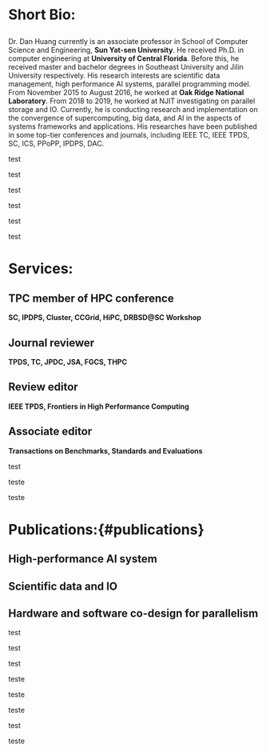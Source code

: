 

#  <p id="bio" >Short Bio:

Dr. Dan Huang currently is an associate professor in School of Computer Science and Engineering, **Sun Yat-sen University**. He received Ph.D. in computer engineering at **University of Central Florida**. Before this, he received master and bachelor degrees in Southeast University and Jilin University respectively. His research interests are scientific data management, high performance AI systems, parallel programming model. From November 2015 to August 2016, he worked at **Oak Ridge National Laboratory**. From 2018 to 2019, he worked at NJIT investigating on parallel storage and IO. Currently, he is conducting research and implementation on the convergence of supercomputing, big data, and AI in the aspects of systems frameworks and applications. His researches have been published in some top-tier conferences and journals, including IEEE TC, IEEE TPDS, SC, ICS, PPoPP, IPDPS, DAC.

test

test



test


test




test


test


#  <p id="services" >Services:

## TPC member of HPC conference
**SC, IPDPS, Cluster, CCGrid, HiPC, DRBSD@SC Workshop**

## Journal reviewer 
**TPDS, TC, JPDC, JSA, FGCS, THPC**

## Review editor
**IEEE TPDS, Frontiers in High Performance Computing**

## Associate editor
**Transactions on Benchmarks, Standards and Evaluations**

test

teste

teste

# Publications:{#publications}

## High-performance AI system


## Scientific data and IO 


## Hardware and software co-design for parallelism

test

test


test


teste

teste

teste








test
























teste

